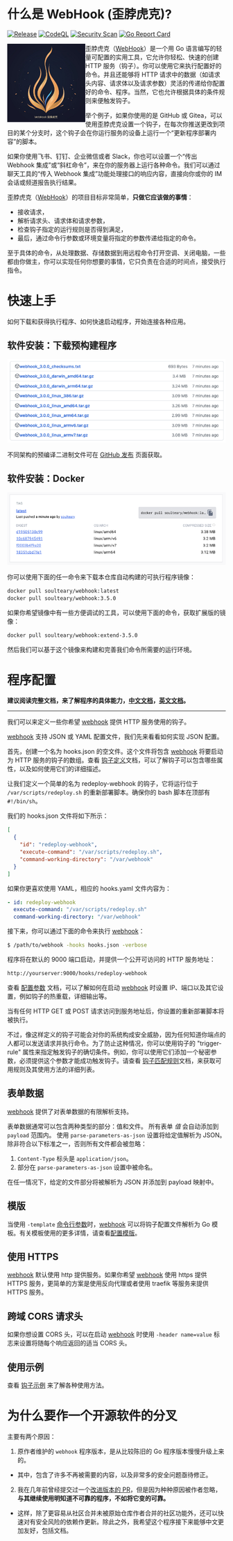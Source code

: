 # 什么是 WebHook (歪脖虎克)?

[![Release](https://github.com/soulteary/webhook/actions/workflows/build.yml/badge.svg?branch=main)](https://github.com/soulteary/webhook/actions/workflows/build.yml) [![CodeQL](https://github.com/soulteary/webhook/actions/workflows/codeql.yml/badge.svg)](https://github.com/soulteary/webhook/actions/workflows/codeql.yml) [![Security Scan](https://github.com/soulteary/webhook/actions/workflows/scan.yml/badge.svg)](https://github.com/soulteary/webhook/actions/workflows/scan.yml) [![Go Report Card](https://goreportcard.com/badge/github.com/soulteary/webhook)](https://goreportcard.com/report/github.com/soulteary/webhook)

 <img src="./docs/logo/logo-600x600.jpg" alt="Webhook" align="left" width="180" />
 
 歪脖虎克（[WebHook][w]）是一个用 Go 语言编写的轻量可配置的实用工具，它允许你轻松、快速的创建 HTTP 服务（钩子）。你可以使用它来执行配置好的命令。并且还能够将 HTTP 请求中的数据（如请求头内容、请求体以及请求参数）灵活的传递给你配置好的命令、程序。当然，它也允许根据具体的条件规则来便触发钩子。

举个例子，如果你使用的是 GitHub 或 Gitea，可以使用歪脖虎克设置一个钩子，在每次你推送更改到项目的某个分支时，这个钩子会在你运行服务的设备上运行一个“更新程序部署内容”的脚本。

如果你使用飞书、钉钉、企业微信或者 Slack，你也可以设置一个“传出 Webhook 集成”或“斜杠命令”，来在你的服务器上运行各种命令。我们可以通过聊天工具的“传入 Webhook 集成”功能处理接口的响应内容，直接向你或你的 IM 会话或频道报告执行结果。

歪脖虎克（[WebHook][w]）的项目目标非常简单，**只做它应该做的事情**：

- 接收请求，
- 解析请求头、请求体和请求参数，
- 检查钩子指定的运行规则是否得到满足，
- 最后，通过命令行参数或环境变量将指定的参数传递给指定的命令。

至于具体的命令，从处理数据、存储数据到用远程命令打开空调、关闭电脑，一些都由你做主，你可以实现任何你想要的事情，它只负责在合适的时间点，接受执行指令。

# 快速上手

如何下载和获得执行程序、如何快速启动程序，开始连接各种应用。

## 软件安装：下载预构建程序

[![](.github/release.png)](https://github.com/soulteary/webhook/releases)

不同架构的预编译二进制文件可在 [GitHub 发布](https://github.com/soulteary/webhook/releases) 页面获取。

## 软件安装：Docker

![](.github/dockerhub.png)

你可以使用下面的任一命令来下载本仓库自动构建的可执行程序镜像：

```bash
docker pull soulteary/webhook:latest
docker pull soulteary/webhook:3.5.0
```

如果你希望镜像中有一些方便调试的工具，可以使用下面的命令，获取扩展版的镜像：

```bash
docker pull soulteary/webhook:extend-3.5.0
```

然后我们可以基于这个镜像来构建和完善我们命令所需要的运行环境。

# 程序配置

**建议阅读完整文档，来了解程序的具体能力，[中文文档](./docs/zh-CN/)，[英文文档](./docs/en-US/)。**

---

我们可以来定义一些你希望 [webhook][w] 提供 HTTP 服务使用的钩子。

[webhook][w] 支持 JSON 或 YAML 配置文件，我们先来看看如何实现 JSON 配置。

首先，创建一个名为 hooks.json 的空文件。这个文件将包含 [webhook][w] 将要启动为 HTTP 服务的钩子的数组。查看 [钩子定义](docs/zh-CN/Hook-Definition.md)文档，可以了解钩子可以包含哪些属性，以及如何使用它们的详细描述。

让我们定义一个简单的名为 redeploy-webhook 的钩子，它将运行位于 `/var/scripts/redeploy.sh` 的重新部署脚本。确保你的 bash 脚本在顶部有 `#!/bin/sh`。

我们的 hooks.json 文件将如下所示：

```json
[
  {
    "id": "redeploy-webhook",
    "execute-command": "/var/scripts/redeploy.sh",
    "command-working-directory": "/var/webhook"
  }
]
```

如果你更喜欢使用 YAML，相应的 hooks.yaml 文件内容为：

```yaml
- id: redeploy-webhook
  execute-command: "/var/scripts/redeploy.sh"
  command-working-directory: "/var/webhook"
```

接下来，你可以通过下面的命令来执行 [webhook][w]：

```bash
$ /path/to/webhook -hooks hooks.json -verbose
```

程序将在默认的 9000 端口启动，并提供一个公开可访问的 HTTP 服务地址：

```bash
http://yourserver:9000/hooks/redeploy-webhook
```

查看 [配置参数](docs/zh-CN/CLI-ENV.md) 文档，可以了解如何在启动 [webhook][w] 时设置 IP、端口以及其它设置，例如钩子的热重载，详细输出等。

当有任何 HTTP GET 或 POST 请求访问到服务地址后，你设置的重新部署脚本将被执行。

不过，像这样定义的钩子可能会对你的系统构成安全威胁，因为任何知道你端点的人都可以发送请求并执行命令。为了防止这种情况，你可以使用钩子的 "trigger-rule" 属性来指定触发钩子的确切条件。例如，你可以使用它们添加一个秘密参数，必须提供这个参数才能成功触发钩子。请查看 [钩子匹配规则](docs/zh-CN/Hook-Rules.md)文档，来获取可用规则及其使用方法的详细列表。

## 表单数据

[webhook][w] 提供了对表单数据的有限解析支持。

表单数据通常可以包含两种类型的部分：值和文件。
所有表单 _值_ 会自动添加到 `payload` 范围内。
使用 `parse-parameters-as-json` 设置将给定值解析为 JSON。
除非符合以下标准之一，否则所有文件都会被忽略：

1.  `Content-Type` 标头是 `application/json`。
2.  部分在 `parse-parameters-as-json` 设置中被命名。

在任一情况下，给定的文件部分将被解析为 JSON 并添加到 payload 映射中。

## 模版

当使用 `-template` [命令行参数](docs/zh-CN/CLI-ENV.md)时，[webhook][w] 可以将钩子配置文件解析为 Go 模板。有关模板使用的更多详情，请查看[配置模版](docs/zh-CN/Templates.md)。

## 使用 HTTPS

[webhook][w] 默认使用 http 提供服务。如果你希望 [webhook][w] 使用 https 提供 HTTPS 服务，更简单的方案是使用反向代理或者使用 traefik 等服务来提供 HTTPS 服务。

## 跨域 CORS 请求头

如果你想设置 CORS 头，可以在启动 [webhook][w] 时使用 `-header name=value` 标志来设置将随每个响应返回的适当 CORS 头。

## 使用示例

查看 [钩子示例](docs/zh-CN/Hook-Examples.md) 来了解各种使用方法。

# 为什么要作一个开源软件的分叉

主要有两个原因：

1. 原作者维护的 `webhook` 程序版本，是从比较陈旧的 Go 程序版本慢慢升级上来的。
  - 其中，包含了许多不再被需要的内容，以及非常多的安全问题亟待修正。

2. 我在几年前曾经提交过一个[改进版本的 PR](https://github.com/adnanh/webhook/pull/570)，但是因为种种原因被作者忽略，**与其继续使用明知道不可靠的程序，不如将它变的可靠。**
  - 这样，除了更容易从社区合并未被原始仓库作者合并的社区功能外，还可以快速对有安全风险的依赖作更新。除此之外，我希望这个程序接下来能够中文更加友好，包括文档。

[w]: https://github.com/soulteary/webhook
